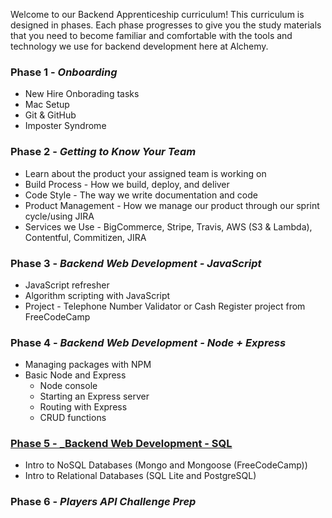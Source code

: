 Welcome to our Backend Apprenticeship curriculum! This curriculum is designed in phases. Each phase progresses to give you the study materials that you need to become familiar and comfortable with the tools and technology we use for backend development here at Alchemy.

### Phase 1 - _Onboarding_

- New Hire Onborading tasks
- Mac Setup
- Git & GitHub
- Imposter Syndrome

### Phase 2 - _Getting to Know Your Team_

- Learn about the product your assigned team is working on
- Build Process - How we build, deploy, and deliver
- Code Style - The way we write documentation and code
- Product Management - How we manage our product through our sprint cycle/using JIRA
- Services we Use - BigCommerce, Stripe, Travis, AWS (S3 & Lambda), Contentful, Commitizen, JIRA

### Phase 3 - _Backend Web Development - JavaScript_

- JavaScript refresher
- Algorithm scripting with JavaScript
- Project - Telephone Number Validator or Cash Register project from FreeCodeCamp

### Phase 4 - _Backend Web Development - Node + Express_

- Managing packages with NPM
- Basic Node and Express
  - Node console
  - Starting an Express server
  - Routing with Express
  - CRUD functions

### [Phase 5 - _Backend Web Development - SQL](./phases/5-Backend-Web-Development-Database.md)

- Intro to NoSQL Databases (Mongo and Mongoose (FreeCodeCamp))
- Intro to Relational Databases (SQL Lite and PostgreSQL)

### Phase 6 - _Players API Challenge Prep_

